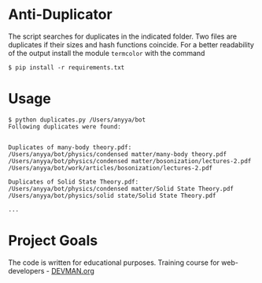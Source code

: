 # Anti-Duplicator

The script searches for duplicates in the indicated folder. Two files are duplicates if their sizes and hash functions coincide.
For a better readability of the output install the module `termcolor` with the command
```#!bash
$ pip install -r requirements.txt
```
# Usage

```#!bash
$ python duplicates.py /Users/anyya/bot
Following duplicates were found:


Duplicates of many-body theory.pdf:
/Users/anyya/bot/physics/condensed matter/many-body theory.pdf
/Users/anyya/bot/physics/condensed matter/bosonization/lectures-2.pdf
/Users/anyya/bot/work/articles/bosonization/lectures-2.pdf

Duplicates of Solid State Theory.pdf:
/Users/anyya/bot/physics/condensed matter/Solid State Theory.pdf
/Users/anyya/bot/physics/solid state/Solid State Theory.pdf

...
```

# Project Goals

The code is written for educational purposes. Training course for web-developers - [DEVMAN.org](https://devman.org)
